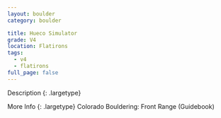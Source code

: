 ```yaml
---
layout: boulder
category: boulder

title: Hueco Simulator
grade: V4
location: Flatirons
tags:
  - v4
  - flatirons
full_page: false
---
```


Description
{: .largetype}


More Info
{: .largetype}
Colorado Bouldering: Front Range (Guidebook)
